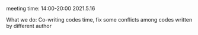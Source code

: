 meeting time: 14:00-20:00 2021.5.16

What we do: 
Co-writing codes time, fix some conflicts among codes written by different author